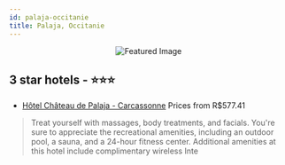 ```yaml
---
id: palaja-occitanie
title: Palaja, Occitanie
---
```


<center><img src="https://i.travelapi.com/hotels/7000000/6140000/6139400/6139364/fae5ed1f_z.jpg" alt="Featured Image" /></center>


##  3 star hotels - ⭐️⭐️⭐️

-    [Hôtel Château de Palaja - Carcassonne](https://us.hurb.com/br/hotels/palaja/hotel-chateau-de-palaja-carcassonne-JNP-JP896209?cmp=18055) Prices from R$577.41
   > Treat yourself with massages, body treatments, and facials. You're sure to appreciate the recreational amenities, including an outdoor pool, a sauna, and a 24-hour fitness center. Additional amenities at this hotel include complimentary wireless Inte
